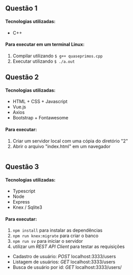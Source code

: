 ## Questão 1

#### Tecnologias utilizadas: 
* C++

#### Para executar em um terminal Linux:
1. Compilar utilizando `$ g++ quaseprimos.cpp`
2. Executar utilizando `$ ./a.out`

## Questão 2

#### Tecnologias utilizadas: 
* HTML + CSS + Javascript
* Vue.js
* Axios
* Bootstrap + Fontawesome

#### Para executar:
1. Criar um servidor local com uma cópia do diretório "2"
3. Abrir o arquivo "index.html" em um navegador

<p align="center">
  <img src="" /> <br>
</p>

## Questão 3

#### Tecnologias utilizadas: 
* Typescript
* Node
* Express
* Knex / Sqlite3


#### Para executar:
1. `npm install` para instalar as dependências
2. `npm run knex:migrate` para criar o banco
3. `npm run sv` para iniciar o servidor
4.  utilizar um _REST API Client_ para testar as requisições  
  * Cadastro de usuário: _POST_ localhost:3333/users  
  * Listagem de usuários: _GET_ localhost:3333/users  
  * Busca de usuário por id: _GET_ localhost:3333/users/<id>
